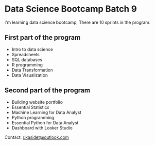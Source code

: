 # Data Science Bootcamp Batch 9

I'm learning data science bootcamp, There are 10 sprints in the program.

## First part of the program

- Intro to data science
- Spreadsheets
- SQL databases
- R programming
- Data Transformation
- Data Visualization

## Second part of the program

- Building website portfolio
- Essential Statistics
- Machine Learning for Data Analyst
- Python programming
- Essential Python for Data Analyst
- Dashboard with Looker Studio

Contact: r.kasidet@outlook.com
